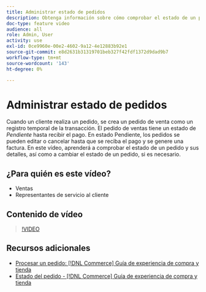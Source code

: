 ```yaml
---
title: Administrar estado de pedidos
description: Obtenga información sobre cómo comprobar el estado de un pedido y sus detalles, y cómo cambiar este estado.
doc-type: feature video
audience: all
role: Admin, User
activity: use
exl-id: 0ce9960e-00e2-4602-9a12-4e12883b92e1
source-git-commit: e8d2631b31319701beb327f42fdf1372d9dad9b7
workflow-type: tm+mt
source-wordcount: '143'
ht-degree: 0%

---
```


# Administrar estado de pedidos

Cuando un cliente realiza un pedido, se crea un pedido de venta como un registro temporal de la transacción. El pedido de ventas tiene un estado de _Pendiente_ hasta recibir el pago. En estado Pendiente, los pedidos se pueden editar o cancelar hasta que se reciba el pago y se genere una factura. En este vídeo, aprenderá a comprobar el estado de un pedido y sus detalles, así como a cambiar el estado de un pedido, si es necesario.

## ¿Para quién es este vídeo?

- Ventas
- Representantes de servicio al cliente

## Contenido de vídeo

>[!VIDEO](https://video.tv.adobe.com/v/343935?quality=12&learn=on)

## Recursos adicionales

- [Procesar un pedido: [!DNL Commerce] Guía de experiencia de compra y tienda](https://experienceleague.adobe.com/docs/commerce-admin/stores-sales/order-management/orders/order-processing.html#process-an-order)
- [Estado del pedido - [!DNL Commerce] Guía de experiencia de compra y tienda](https://experienceleague.adobe.com/docs/commerce-admin/stores-sales/order-management/orders/order-status.html)
